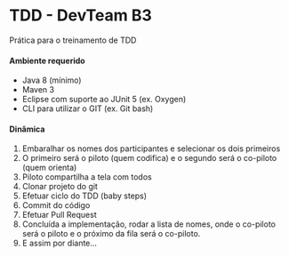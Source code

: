 # TDD - DevTeam B3
Prática para o treinamento de TDD


#### Ambiente requerido
- Java 8 (mínimo)
- Maven 3
- Eclipse com suporte ao JUnit 5 (ex. Oxygen)
- CLI para utilizar o GIT (ex. Git bash)


#### Dinâmica
1. Embaralhar os nomes dos participantes e selecionar os dois primeiros
2. O primeiro será o piloto (quem codifica) e o segundo será o co-piloto (quem orienta)
3. Piloto compartilha a tela com todos
4. Clonar projeto do git
5. Efetuar ciclo do TDD (baby steps)
6. Commit do código
7. Efetuar Pull Request
8. Concluída a implementação, rodar a lista de nomes, onde o co-piloto será o piloto e o próximo da fila será o co-piloto.
9. E assim por diante... 

 
